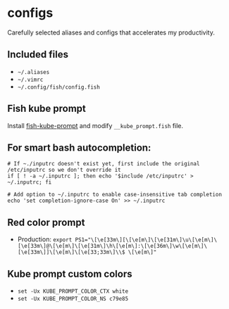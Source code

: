 # configs
Carefully selected aliases and configs that accelerates my productivity.

## Included files
* `~/.aliases`
* `~/.vimrc`
* `~/.config/fish/config.fish`

## Fish kube prompt
Install [fish-kube-prompt](https://github.com/aluxian/fish-kube-prompt#install) and modify `__kube_prompt.fish` file.

## For smart bash autocompletion:
```
# If ~./inputrc doesn't exist yet, first include the original /etc/inputrc so we don't override it
if [ ! -a ~/.inputrc ]; then echo '$include /etc/inputrc' > ~/.inputrc; fi
```

```
# Add option to ~/.inputrc to enable case-insensitive tab completion
echo 'set completion-ignore-case On' >> ~/.inputrc
```

## Red color prompt
* Production: `export PS1="\[\e[33m\][\[\e[m\]\[\e[31m\]\u\[\e[m\]\[\e[33m\]@\[\e[m\]\[\e[31m\]\h\[\e[m\]:\[\e[36m\]\w\[\e[m\]\[\e[33m\]]\[\e[m\]\[\e[33;33m\]\\$ \[\e[m\]"`

## Kube prompt custom colors

* `set -Ux KUBE_PROMPT_COLOR_CTX white`
* `set -Ux KUBE_PROMPT_COLOR_NS c79e85`
